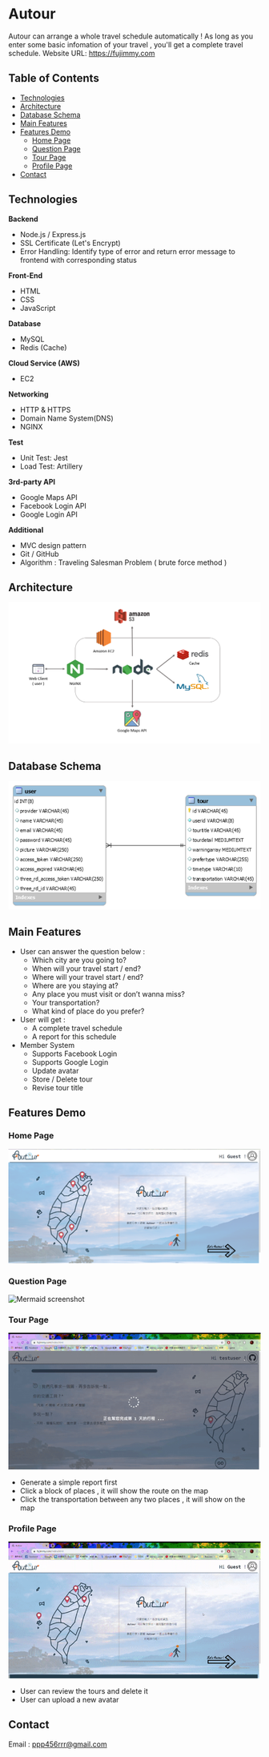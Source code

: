 # Autour

Autour can arrange a whole travel schedule automatically ! As long as you enter some basic infomation of your travel , you'll get a complete travel schedule.
Website URL: https://fujimmy.com

## Table of Contents
* [Technologies](#technologies)
* [Architecture](#architecture)
* [Database Schema](#database-schema)
* [Main Features](#main-features)
* [Features Demo](#features-demo)
  * [Home Page](#home-page)
  * [Question Page](#question-page)
  * [Tour Page](#tour-page)
  * [Profile Page](#profile-page)
* [Contact](#contact)

## Technologies
**Backend**
* Node.js / Express.js
* SSL Certificate (Let's Encrypt)
* Error Handling: Identify type of error and return error message to frontend with corresponding status

**Front-End**
* HTML
* CSS
* JavaScript

**Database**
* MySQL
* Redis (Cache)

**Cloud Service (AWS)**
* EC2

**Networking**
* HTTP & HTTPS
* Domain Name System(DNS)
* NGINX

**Test**
* Unit Test: Jest
* Load Test: Artillery

**3rd-party API**
* Google Maps API 
* Facebook Login API
* Google Login API

**Additional**
* MVC design pattern
* Git / GitHub
* Algorithm : Traveling Salesman Problem ( brute force method )

## Architecture
![Mermaid screenshot](./forREADME/Architecture.PNG)

## Database Schema
![Mermaid screenshot](./forREADME/AutourDB.png)

## Main Features
* User can answer the question below :
  * Which city are you going to?
  * When will your travel start / end?
  * Where will your travel start / end?
  * Where are you staying at?
  * Any place you must visit or don’t wanna miss?
  * Your transportation?
  * What kind of place do you prefer?
* User will get :
  * A complete travel schedule 
  * A report for this schedule
* Member System
  * Supports Facebook Login
  * Supports Google Login
  * Update avatar
  * Store / Delete tour
  * Revise tour title
  
## Features Demo
### Home Page
![Mermaid screenshot](./forREADME/homepage.PNG)
### Question Page
![Mermaid screenshot](./forREADME/question.gif)
### Tour Page
![Mermaid screenshot](./forREADME/tour.gif)
* Generate a simple report first
* Click a block of places , it will show the route on the map 
* Click the transportation between any two places , it will show on the map
### Profile Page
![Mermaid screenshot](./forREADME/Profile.gif)
* User can review the tours and delete it
* User can upload a new avatar  
## Contact
Email : ppp456rrr@gmail.com
